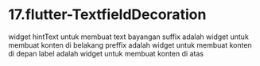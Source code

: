 # 17.flutter-TextfieldDecoration

widget hintText untuk membuat text bayangan
suffix adalah widget untuk membuat konten di belakang
preffix adalah widget untuk membuat konten di depan 
label adalah widget untuk membuat konten di atas
